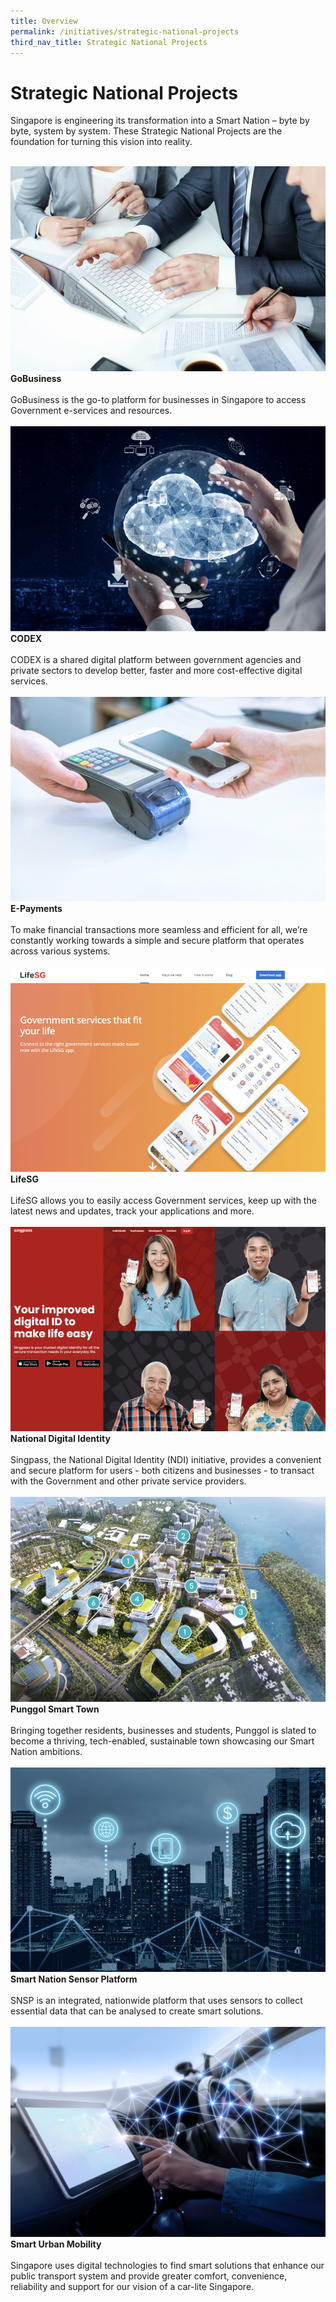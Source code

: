 ```yaml
---
title: Overview
permalink: /initiatives/strategic-national-projects
third_nav_title: Strategic National Projects
---
```

# Strategic National Projects

Singapore is engineering its transformation into a Smart Nation – byte by byte, system by system. These Strategic National Projects are the foundation for turning this vision into reality.  

<br>
<div class="row">
<div class="col"> 
<a href="/initiatives/strategic-national-projects/business-grants-gobusiness-licensing"><img src="/images/initiatives/business-grant-portal-overview.jpeg"></a>
<br>
	<div class="header"><b>GoBusiness</b><br><br>GoBusiness is the go-to platform for businesses in Singapore to access Government e-services and resources.</b>
</div>
<br>

</div>
	<div class="col"> 
<a href="/initiatives/strategic-national-projects/codex"><img src="/images/initiatives/Codex-snp.jpeg"></a>
<br>
<div class="header"><b>CODEX</b><br><br> CODEX is a shared digital platform between government agencies and private sectors to develop better, faster and more cost-effective digital services.
</div>
<br>

</div>
	<div class="col"> 
<a href="/initiatives/strategic-national-projects/e-payments"><img src="/images/initiatives/e-payments-snp.jpeg"></a>
<br>
<div class="header"><b>E-Payments</b><br><br>To make financial transactions more seamless and efficient for all, we’re constantly working towards a simple and secure platform that operates across various systems.


</div>
		<br></div></div>

<div class="row">
	<div class="col">
<a href="/initiatives/strategic-national-projects/lifesg"><img src="/images/initiatives/lifesg.jpeg"></a>
<br>
<div class="header"><b>LifeSG</b><br><br>LifeSG allows you to easily access Government services, keep up with the latest news and updates, track your applications and more.
</div>
<br>

</div>
<div class="col"> 
<a href="/initiatives/strategic-national-projects/national-digital-identity"><img src="/images/initiatives/Singpass-website.jpeg"></a>
<br>
<div class="header"><b>National Digital Identity</b><br><br>Singpass, the National Digital Identity (NDI) initiative, provides a convenient and secure platform for users - both citizens and businesses - to transact with the Government and other private service providers.
</div>
<br>

</div>
<div class="col">
<a href="/initiatives/strategic-national-projects/punggol-digital-district"><img src="/images/initiatives/pdd.jpeg"></a>
<br>
<div class="header"><b>Punggol Smart Town</b><br><br>Bringing together residents, businesses and students, Punggol is slated to become a thriving, tech-enabled, sustainable town showcasing our Smart Nation ambitions.
</div>
<br></div></div>

<div class="row">
<div class="col"> 
<a href="/initiatives/strategic-national-projects/smart-nation-sensor-platform"><img src="/images/initiatives/smart-nation-sensor-platform-snp.jpeg"></a>
<br>
<div class="header"><b>Smart Nation Sensor Platform</b><br><br>SNSP is an integrated, nationwide platform that uses sensors to collect essential data that can be analysed to create smart solutions.
</div>
<br>
						
</div>
<div class="col"> 
<a href="/initiatives/strategic-national-projects/smart-urban-mobility"><img src="/images/initiatives/smart-urban-mobility.jpg"></a>
<br>
<div class="header"><b>Smart Urban Mobility</b><br><br>Singapore uses digital technologies to find smart solutions that enhance our public transport system and provide greater comfort, convenience, reliability and support for our vision of a car-lite Singapore.
</div>
<br>
	
</div>
<div class="col"></div></div>